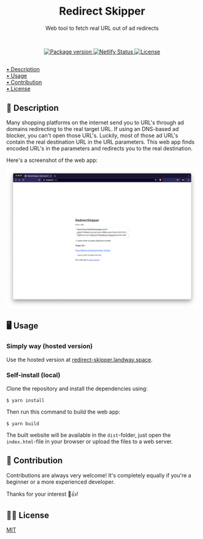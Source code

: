 <h1 align="center">Redirect Skipper</h1>
<p align="center">Web tool to fetch real URL out of ad redirects</p>

<br>

<p align="center">
    <a href="https://github.com/jarne/redirect-skipper/blob/master/package.json">
        <img src="https://img.shields.io/github/package-json/v/jarne/redirect-skipper.svg" alt="Package version">
    </a>
    <a href="https://app.netlify.com/sites/timely-conkies-3c8b4c/deploys">
        <img src="https://api.netlify.com/api/v1/badges/7905daad-b815-415f-a3ad-235514473db1/deploy-status" alt="Netlify Status">
    </a>
    <a href="https://github.com/jarne/redirect-skipper/blob/master/LICENSE">
        <img src="https://img.shields.io/github/license/jarne/redirect-skipper.svg" alt="License">
    </a>
</p>

##

[• Description](#-description)  
[• Usage](#-usage)  
[• Contribution](#-contribution)  
[• License](#%EF%B8%8F-license)

## 📙 Description

Many shopping platforms on the internet send you to URL's through ad domains redirecting to the real target URL.
If using an DNS-based ad blocker, you can't open those URL's.
Luckily, most of those ad URL's contain the real destination URL in the URL parameters.
This web app finds encoded URL's in the parameters and redirects you to the real destination.

Here's a screenshot of the web app:

<img src=".github/.media/screenshot.png" alt="Screenshot of the app">

## 🖥 Usage

### Simply way (hosted version)

Use the hosted version at [redirect-skipper.landway.space](https://redirect-skipper.landway.space).

### Self-install (local)

Clone the repository and install the dependencies using:

```
$ yarn install
```

Then run this command to build the web app:

```
$ yarn build
```

The built website will be available in the `dist`-folder, just open the `index.html`-file in your browser or upload the files to a web server.

## 🙋‍ Contribution

Contributions are always very welcome! It's completely equally if you're a beginner or a more experienced developer.

Thanks for your interest 🎉👍!

## 👨‍⚖️ License

[MIT](https://github.com/jarne/redirect-skipper/blob/main/LICENSE)
